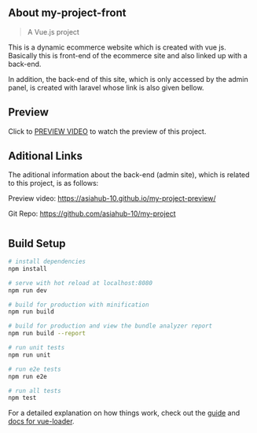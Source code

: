 ## About my-project-front

> A Vue.js project

This is a dynamic ecommerce website which is created with vue js. Basically this is front-end of the ecommerce site and also linked up with a back-end. 

In addition, the back-end of this site, which is only accessed by the admin panel, is created with laravel whose link is also given bellow.

## Preview
Click to
<a href="https://asiahub-10.github.io/my-project-front-preview/">PREVIEW VIDEO</a>
to watch the preview of this project.

## Aditional Links
The aditional information about the back-end (admin site), which is related to this project, is as follows:

Preview video: https://asiahub-10.github.io/my-project-preview/

Git Repo: https://github.com/asiahub-10/my-project

#

## Build Setup

``` bash
# install dependencies
npm install

# serve with hot reload at localhost:8080
npm run dev

# build for production with minification
npm run build

# build for production and view the bundle analyzer report
npm run build --report

# run unit tests
npm run unit

# run e2e tests
npm run e2e

# run all tests
npm test
```

For a detailed explanation on how things work, check out the [guide](http://vuejs-templates.github.io/webpack/) and [docs for vue-loader](http://vuejs.github.io/vue-loader).
